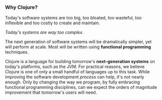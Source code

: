 ### Why Clojure?

Today's software systems are too big, too bloated, too wasteful, too inflexible and too costly to create and maintain.

_Today's systems are way too complex._

The next generation of software systems will be dramatically simpler, yet will perform at scale. Most will be written using __functional programming__ techniques.

Clojure is a language for building tomorrow's __next-generation systems__ on today's platforms, such as the JVM. For practical reasons, we believe Clojure is one of only a small handful of languages up to this task. While improving the software development _process_ can help, it's not nearly enough. Only by changing the way we program, by fully embracing functional programming disciplines, can we expect the orders of magnitude improvement that tomorrow's users will need.
